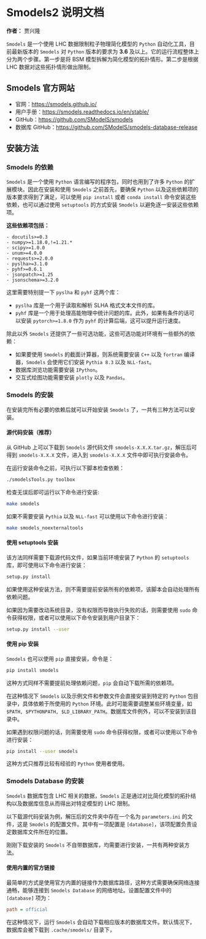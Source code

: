 # Smodels2 说明文档

**作者：** 贾兴隆

`Smodels` 是一个使用 LHC 数据限制粒子物理简化模型的 `Python` 自动化工具，目前最新版本的 `Smodels` 对 `Python` 版本的要求为 **3.6** 及以上。它的运行流程整体上分为两个步骤。第一步是将 BSM 模型拆解为简化模型的拓扑情形。第二步是根据 LHC 数据对这些拓扑情形做出限制。

## Smodels 官方网站

- 官网：<https://smodels.github.io/>
- 用户手册：<https://smodels.readthedocs.io/en/stable/>
- GitHub：<https://github.com/SModelS/smodels>
- 数据库 GitHub：<https://github.com/SModelS/smodels-database-release>

## 安装方法

### Smodels 的依赖

`Smodels` 是一个使用 `Python` 语言编写的程序包，同时也用到了许多 `Python` 的扩展模块。因此在安装和使用 `Smodels` 之前首先，要确保 `Python` 以及这些依赖项的版本要求得到了满足，可以使用 `pip install` 或者 `conda install` 命令安装这些依赖，也可以通过使用 `setuptools` 的方式安装 `Smodels` 以避免逐一安装这些依赖项。

**这些依赖项包括：**

```text
- docutils>=0.3
- numpy>=1.18.0,!=1.21.*
- scipy>=1.0.0
- unum>=4.0.0
- requests>=2.0.0
- pyslha>=3.1.0
- pyhf>=0.6.1
- jsonpatch>=1.25
- jsonschema>=3.2.0
```

这里需要特别提一下 `pyslha` 和 `pyhf` 这两个库：

- `pyslha` 库是一个用于读取和解析 SLHA 格式文本文件的库。
- `pyhf` 库是一个用于处理高能物理中统计问题的库。此外，如果有条件的话可以安装 `pytorch>=1.8.0` 作为 `pyhf` 的计算后端，这可以提升运行速度。

除此以外 `Smodels` 还提供了一些可选功能，这些可选功能对环境有一些额外的依赖：

- 如果要使用 `Smodels` 的截面计算器，则系统需要安装 `C++` 以及 `fortran` 编译器，`Smodels` 会使用它们安装 `Pythia 8.3` 以及 `NLL-fast`。
- 数据库浏览功能需要安装 `IPython`。
- 交互式绘图功能需要安装 `plotly` 以及 `Pandas`。

### Smodels 的安装

在安装完所有必要的依赖后就可以开始安装 `Smodels` 了，一共有三种方法可以安装。

#### 源代码安装（推荐）

从 GitHub 上可以下载到 `Smodels` 源代码文件 `smodels-X.X.X.tar.gz`，解压后可得到 `smodels-X.X.X` 文件，进入到 `smodels-X.X.X` 文件中即可执行安装命令。

在运行安装命令之前，可执行以下脚本检查依赖：

```bash
./smodelsTools.py toolbox
```

检查无误后即可运行以下命令进行安装:

```bash
make smodels
```

如果不需要安装 `Pythia` 以及 `NLL-fast` 可以使用以下命令进行安装：

```bash
make smodels_noexternaltools
```

#### 使用 setuptools 安装

该方法同样需要下载源代码文件，如果当前环境安装了 `Python` 的 `setuptools` 库，即可使用以下命令进行安装：

```bash
setup.py install
```

如果使用这种安装方法，则不需要提前安装所有的依赖项，该脚本会自动处理所有依赖问题。

如果因为需要改动系统目录，没有权限而导致执行失败的话，则需要使用 `sudo` 命令获得权限，或者可以使用以下命令安装到用户目录下：

```bash
setup.py install --user
```

#### 使用 pip 安装

`Smodels` 也可以使用 `pip` 直接安装，命令是：

```bash
pip install smodels
```

这种方式同样不需要提前处理依赖问题，`pip` 会自动下载所需的依赖项。

在这种情况下 `Smodels` 以及示例文件和参数文件会直接安装到特定的 `Python` 包目录中，具体依赖于所使用的 `Python` 环境。此时可能需要调整某些环境变量，如 `$PATH, $PYTHONPATH, $LD_LIBRARY_PATH`。数据库文件例外，可以不安装到该目录中。

如果遇到权限问题的话，则需要使用 `sudo` 命令获得权限，或者可以使用以下命令进行安装：

```bash
pip install --user smodels 
```

这种方式只推荐比较有经验的 `Python` 使用者使用。

### Smodels Database 的安装

`Smodels` 数据库包含 LHC 相关的数据，`Smodels` 正是通过对比简化模型的拓扑结构以及数据库信息从而得出对特定模型的 LHC 限制。

以下载源代码安装为例，解压后的文件夹中存在一个名为 `parameters.ini` 的文件，这是 `Smodels` 的配置文件。其中有一项配置是 `[database]`，该项配置负责设定数据库文件所在的位置。

刚刚下载安装的 `Smodels` 不自带数据库，均需要进行安装，一共有两种安装方法。

#### 使用内置的官方链接

最简单的方式是使用官方内置的链接作为数据库路径，这种方式需要确保网络连接通畅，能够连接到 `Smodels Database` 的网络地址。设置配置文件中的 `[database]` 项为：

```ini
path = official
```

在这种情况下，运行 `Smodels` 会自动下载相应版本的数据库文件。默认情况下，数据库会被下载到 `.cache/smodels/` 目录下，
